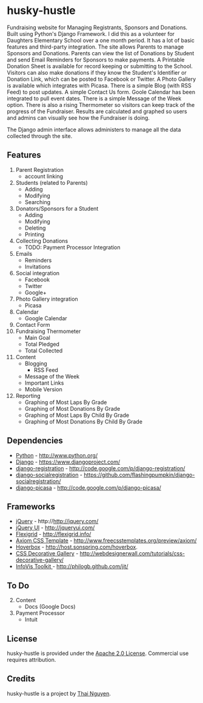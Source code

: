 husky-hustle
============

Fundraising website for Managing Registrants, Sponsors and Donations.  Built using Python's Django Framework.  I did this as a volunteer 
for Daughters Elementary School over a one month period.  It has a lot of basic features and third-party integration.  The site allows 
Parents to manage Sponsors and Donations.  Parents can view the list of Donations by Student and send Email Reminders for Sponsors to make 
payments.  A Printable Donation Sheet is available for record keeping or submitting to the School.  Visitors can also make donations if 
they know the Student's Identifier or Donation Link, which can be posted to Facebook or Twitter.  A Photo Gallery is available which integrates 
with Picasa.  There is a simple Blog (with RSS Feed) to post updates.  A simple Contact Us form.  Goole Calendar has been integrated to 
pull event dates.  There is a simple Message of the Week option.  There is also a rising Thermometer so visitors can keep track of the 
progress of the Fundraiser.  Results are calculated and graphed so users and admins can visually see how the Fundraiser is doing.

The Django admin interface allows administers to manage all the data collected through the site.

Features
--------

1. Parent Registration
    * account linking
2. Students (related to Parents)
    * Adding
    * Modifying
    * Searching
3. Donators/Sponsors for a Student
    * Adding
    * Modifying
    * Deleting
    * Printing
4. Collecting Donations
    * TODO: Payment Processor Integration
5. Emails
    * Reminders
    * Invitations
6. Social integration
    * Facebook
    * Twitter
    * Google+
7. Photo Gallery integration
    * Picasa
8. Calendar
    * Google Calendar
9. Contact Form
10. Fundraising Thermometer
    * Main Goal
    * Total Pledged
    * Total Collected
11. Content
    * Blogging
        * RSS Feed
    * Message of the Week
    * Important Links
    * Mobile Version
12. Reporting
    * Graphing of Most Laps By Grade
    * Graphing of Most Donations By Grade
    * Graphing of Most Laps By Child By Grade
    * Graphing of Most Donations By Child By Grade

Dependencies
------------

* [Python](http://www.python.org/) - http://www.python.org/
* [Django](http://www.djangoproject.com/) - https://www.djangoproject.com/
* [django-registration](http://www.djangoproject.com/) - http://code.google.com/p/django-registration/
* [django-socialregistration](https://github.com/flashingpumpkin/django-socialregistration/) - https://github.com/flashingpumpkin/django-socialregistration/
* [django-picasa](http://code.google.com/p/django-picasa/) - http://code.google.com/p/django-picasa/

Frameworks
----------

* [jQuery](http://http://jquery.com/) - http://http://jquery.com/
* [jQuery UI](http://jqueryui.com/) - http://jqueryui.com/
* [Flexigrid](http://flexigrid.info/) - http://flexigrid.info/
* [Axiom CSS Template](http://www.freecsstemplates.org/preview/axiom/) - http://www.freecsstemplates.org/preview/axiom/
* [Hoverbox](http://host.sonspring.com/hoverbox/) - http://host.sonspring.com/hoverbox.
* [CSS Decorative Gallery](http://webdesignerwall.com/tutorials/css-decorative-gallery/) - http://webdesignerwall.com/tutorials/css-decorative-gallery/
* [InfoVis Toolkit ](http://philogb.github.com/jit/) - http://philogb.github.com/jit/

To Do
-----

2. Content
   * Docs (Google Docs)
3. Payment Processor
   * Intuit

License
-------

husky-hustle is provided under the [Apache 2.0 License](http://www.apache.org/licenses/LICENSE-2.0). Commercial use requires attribution.

Credits
-------

husky-hustle is a project by [Thai Nguyen](http://www.thaiandhien.com/).
